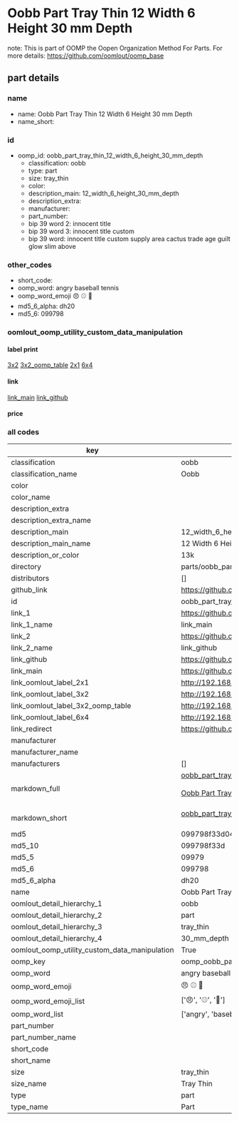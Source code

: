 # Oobb Part Tray Thin 12 Width 6 Height 30 mm Depth  

note: This is part of OOMP the Oopen Organization Method For Parts. For more details: https://github.com/oomlout/oomp_base

##  part details
  







### name
* name: Oobb Part Tray Thin 12 Width 6 Height 30 mm Depth
* name_short: 
### id
* oomp_id: oobb_part_tray_thin_12_width_6_height_30_mm_depth
  * classification: oobb
  * type: part
  * size: tray_thin
  * color: 
  * description_main: 12_width_6_height_30_mm_depth
  * description_extra: 
  * manufacturer: 
  * part_number: 
  * bip 39 word 2: innocent title
  * bip 39 word 3: innocent title custom
  * bip 39 word: innocent title custom supply area cactus trade age guilt glow slim above

### other_codes
* short_code: 
* oomp_word: angry baseball tennis
* oomp_word_emoji :angry: :baseball: :tennis:
* md5_6_alpha: dh20
* md5_6: 099798






### oomlout_oomp_utility_custom_data_manipulation
#### label print
[3x2](http://192.168.1.245:1112/?label=oomp%20dh20)
[3x2_oomp_table](http://192.168.1.108:1112/?label=oomp%20dh20)
[2x1](http://192.168.1.242:1112/?label=oomp%20dh20)
[6x4](http://192.168.1.55:1112/?label=oomp%20dh20)    

#### link

[link_main](https://github.com/oomlout/oomlout_oomp_version_1_messy/tree/main/parts/oobb_part_tray_thin_12_width_6_height_30_mm_depth) [link_github](https://github.com/oomlout/oomlout_oomp_version_1_messy/tree/main/parts/oobb_part_tray_thin_12_width_6_height_30_mm_depth)                             

#### price







### all codes 
| key | value |  
| --- | --- |  
| classification | oobb |  
| classification_name | Oobb |  
| color |  |  
| color_name |  |  
| description_extra |  |  
| description_extra_name |  |  
| description_main | 12_width_6_height_30_mm_depth |  
| description_main_name | 12 Width 6 Height 30 mm Depth |  
| description_or_color | 13k |  
| directory | parts/oobb_part_tray_thin_12_width_6_height_30_mm_depth |  
| distributors | [] |  
| github_link | https://github.com/oomlout/oomlout_oomp_part_src/tree/main/parts/oobb_part_tray_thin_12_width_6_height_30_mm_depth |  
| id | oobb_part_tray_thin_12_width_6_height_30_mm_depth |  
| link_1 | https://github.com/oomlout/oomlout_oomp_version_1_messy/tree/main/parts/oobb_part_tray_thin_12_width_6_height_30_mm_depth |  
| link_1_name | link_main |  
| link_2 | https://github.com/oomlout/oomlout_oomp_version_1_messy/tree/main/parts/oobb_part_tray_thin_12_width_6_height_30_mm_depth |  
| link_2_name | link_github |  
| link_github | https://github.com/oomlout/oomlout_oomp_version_1_messy/tree/main/parts/oobb_part_tray_thin_12_width_6_height_30_mm_depth |  
| link_main | https://github.com/oomlout/oomlout_oomp_version_1_messy/tree/main/parts/oobb_part_tray_thin_12_width_6_height_30_mm_depth |  
| link_oomlout_label_2x1 | http://192.168.1.242:1112/?label=oomp%20dh20 |  
| link_oomlout_label_3x2 | http://192.168.1.245:1112/?label=oomp%20dh20 |  
| link_oomlout_label_3x2_oomp_table | http://192.168.1.108:1112/?label=oomp%20dh20 |  
| link_oomlout_label_6x4 | http://192.168.1.55:1112/?label=oomp%20dh20 |  
| link_redirect | https://github.com/oomlout/oomlout_oomp_version_1_messy/tree/main/parts/oobb_part_tray_thin_12_width_6_height_30_mm_depth |  
| manufacturer |  |  
| manufacturer_name |  |  
| manufacturers | [] |  
| markdown_full | [oobb_part_tray_thin_12_width_6_height_30_mm_depth](none)<br>[](none)<br>[Oobb Part Tray Thin 12 Width 6 Height 30 Mm Depth](none)<br><br> |  
| markdown_short | [oobb_part_tray_thin_12_width_6_height_30_mm_depth](none)<br><br> |  
| md5 | 099798f33d04dcd48005ad9c6d38bba4 |  
| md5_10 | 099798f33d |  
| md5_5 | 09979 |  
| md5_6 | 099798 |  
| md5_6_alpha | dh20 |  
| name | Oobb Part Tray Thin 12 Width 6 Height 30 mm Depth |  
| oomlout_detail_hierarchy_1 | oobb |  
| oomlout_detail_hierarchy_2 | part |  
| oomlout_detail_hierarchy_3 | tray_thin |  
| oomlout_detail_hierarchy_4 | 30_mm_depth |  
| oomlout_oomp_utility_custom_data_manipulation | True |  
| oomp_key | oomp_oobb_part_tray_thin_12_width_6_height_30_mm_depth |  
| oomp_word | angry baseball tennis |  
| oomp_word_emoji | :angry: :baseball: :tennis: |  
| oomp_word_emoji_list | [':angry:', ':baseball:', ':tennis:'] |  
| oomp_word_list | ['angry', 'baseball', 'tennis'] |  
| part_number |  |  
| part_number_name |  |  
| short_code |  |  
| short_name |  |  
| size | tray_thin |  
| size_name | Tray Thin |  
| type | part |  
| type_name | Part |  
